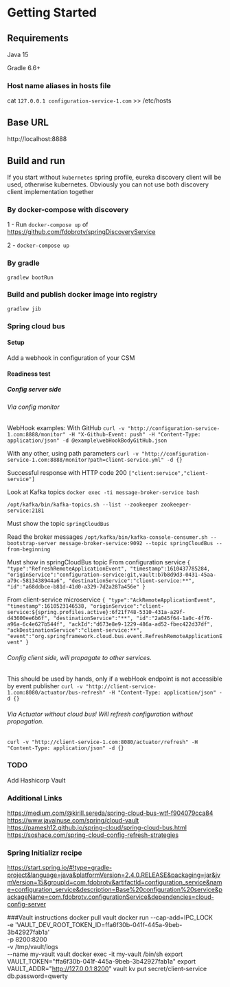 # Getting Started

## Requirements
Java 15

Gradle 6.6+

### Host name aliases in hosts file
cat `127.0.0.1 configuration-service-1.com` >> /etc/hosts

## Base URL
http://localhost:8888

## Build and run

If you start without `kubernetes` spring profile, eureka discovery client will be used, otherwise kubernetes.
Obviously you can not use both discovery client implementation together

### By docker-compose with discovery
1 - Run `docker-compose up` of https://github.com/fdobrotv/springDiscoveryService

2 - `docker-compose up`

### By gradle
`gradlew bootRun`

### Build and publish docker image into registry
`gradlew jib`

### Spring cloud bus

#### Setup
Add a webhook in configuration of your CSM

#### Readiness test

##### Config server side

###### Via config monitor
WebHook examples:
With GitHub
`curl -v "http://configuration-service-1.com:8888/monitor" -H "X-Github-Event: push" -H "Content-Type: application/json" -d @example\webHookBodyGitHub.json`

With any other, using path parameters
`curl -v "http://configuration-service-1.com:8888/monitor?path=client-service.yml" -d {}`

Successful response with HTTP code 200
`["client:service","client-service"]`

Look at Kafka topics
`docker exec -ti message-broker-service bash`

`/opt/kafka/bin/kafka-topics.sh --list --zookeeper zookeeper-service:2181`

Must show the topic
`springCloudBus`

Read the broker messages
`/opt/kafka/bin/kafka-console-consumer.sh --bootstrap-server message-broker-service:9092 --topic springCloudBus --from-beginning`

Must show in springCloudBus topic
From configuration service
`{
"type":"RefreshRemoteApplicationEvent",
"timestamp":1610437785284,
"originService":"configuration-service:git,vault:b7b8d9d3-0431-45aa-a79c-5813438944a6",
"destinationService":"client-service:**",
"id":"a68ddbce-b81d-41d0-a329-7d2a287a456e"
}`

From client-service microservice
`{
"type":"AckRemoteApplicationEvent",
"timestamp":1610523146538,
"originService":"client-service:${spring.profiles.active}:6f21f748-5310-431a-a29f-d43600ee6b6f",
"destinationService":"**",
"id":"2a045f64-1a0c-4f76-a96a-6c4e627b544f",
"ackId":"d673e8e9-1229-486a-ad52-fbec422d37df",
"ackDestinationService":"client-service:**",
"event":"org.springframework.cloud.bus.event.RefreshRemoteApplicationEvent"
}`

###### Config client side, will propagate to other services.
This should be used by hands, only if a webHook endpoint is not accessible by event publisher
`curl -v "http://client-service-1.com:8080/actuator/bus-refresh" -H "Content-Type: application/json" -d {}`

###### Via Actuator without cloud bus! Will refresh configuration without propagation.
`curl -v "http://client-service-1.com:8080/actuator/refresh" -H "Content-Type: application/json" -d {}`

### TODO
Add Hashicorp Vault

### Additional Links
https://medium.com/@kirill.sereda/spring-cloud-bus-wtf-f904079cca84
https://www.javainuse.com/spring/cloud-vault
https://pamesh12.github.io/spring-cloud/spring-cloud-bus.html
https://soshace.com/spring-cloud-config-refresh-strategies

### Spring Initializr recipe
https://start.spring.io/#!type=gradle-project&language=java&platformVersion=2.4.0.RELEASE&packaging=jar&jvmVersion=15&groupId=com.fdobrotv&artifactId=configuration_service&name=configuration_service&description=Base%20configuration%20service&packageName=com.fdobrotv.configurationService&dependencies=cloud-config-server

###Vault instructions
docker pull vault
docker run --cap-add=IPC_LOCK \
-e 'VAULT_DEV_ROOT_TOKEN_ID=ffa6f30b-041f-445a-9beb-3b42927fab1a' \
-p 8200:8200 \
-v /tmp/vault/logs \
--name my-vault vault
docker exec -it my-vault /bin/sh
export VAULT_TOKEN="ffa6f30b-041f-445a-9beb-3b42927fab1a"
export VAULT_ADDR="http://127.0.0.1:8200"
vault kv put secret/client-service db.password=qwerty